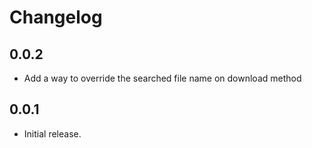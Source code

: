 # Changelog

## 0.0.2

* Add a way to override the searched file name on download method

## 0.0.1

* Initial release.
